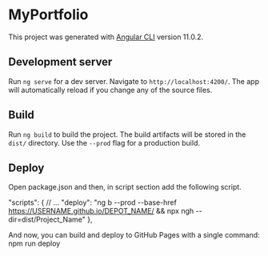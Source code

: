 # MyPortfolio

This project was generated with [Angular CLI](https://github.com/angular/angular-cli) version 11.0.2.

## Development server

Run `ng serve` for a dev server. Navigate to `http://localhost:4200/`. The app will automatically reload if you change any of the source files.

## Build

Run `ng build` to build the project. The build artifacts will be stored in the `dist/` directory. Use the `--prod` flag for a production build.

## Deploy
 Open package.json and then, in script section add the following script.

"scripts": {
    // ...
    "deploy": "ng b --prod --base-href https://USERNAME.github.io/DEPOT_NAME/ && npx ngh --dir=dist/Project_Name"
},

And now, you can build and deploy to GitHub Pages with a single command: npm run deploy



